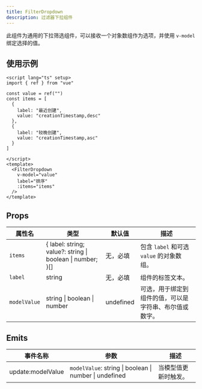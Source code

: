 ```yaml
---
title: FilterDropdown
description: 过滤器下拉组件
---
```


此组件为通用的下拉筛选组件，可以接收一个对象数组作为选项，并使用 `v-model` 绑定选择的值。

## 使用示例

```vue
<script lang="ts" setup>
import { ref } from "vue"

const value = ref("")
const items = [
  {
    label: "最近创建",
    value: "creationTimestamp,desc"
  },
  {
    label: "较晚创建",
    value: "creationTimestamp,asc"
  }
]

</script>
<template>
  <FilterDropdown
    v-model="value"
    label="排序"
    :items="items"
  />
</template>
```

## Props

| 属性名       | 类型                                                      | 默认值    | 描述                                               |
|--------------|-----------------------------------------------------------|-----------|--------------------------------------------------|
| `items`      | \{ label: string; value?: string \| boolean \| number; \}[] | 无，必填   | 包含 `label` 和可选 `value` 的对象数组。            |
| `label`      | string                                                    | 无，必填   | 组件的标签文本。                                    |
| `modelValue` | string \| boolean \| number                               | undefined | 可选，用于绑定到组件的值，可以是字符串、布尔值或数字。 |

## Emits

| 事件名称          | 参数                                                   | 描述                |
|-------------------|--------------------------------------------------------|-------------------|
| update:modelValue | `modelValue`: string \| boolean \| number \| undefined | 当模型值更新时触发。 |
